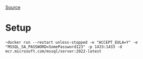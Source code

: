 [Source](https://courses.dometrain.com/courses/take/from-zero-to-hero-entity-framework-core-in-net)

# Setup
-`docker run --restart unless-stopped -e "ACCEPT_EULA=Y" -e "MSSQL_SA_PASSWORD=SomePassword123" -p 1433:1433 -d mcr.microsoft.com/mssql/server:2022-latest`